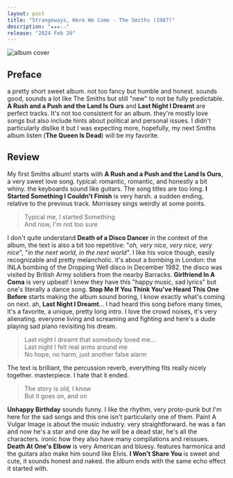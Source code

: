 ```yaml
---
layout: post
title: "Strangeways, Here We Come - The Smiths (1987)"
description: "★★★☆☆"
release: "2024 Feb 26"
---
```


<img id="cover" alt="album cover" src="https://upload.wikimedia.org/wikipedia/en/3/37/Smiths_-_Strangeways_here_we_come.jpg">

## Preface
a pretty short sweet album. not too fancy but humble and honest. sounds good, sounds a lot like The Smiths but still "new" to not be fully predictable. **A Rush and a Push and the Land Is Ours** and **Last Night I Dreamt** are perfect tracks.
It's not too consistent for an album. they're mostly love songs but also include hints about political and personal issues. I didn't particularly dislike it but I was expecting more, hopefully, my next Smiths album listen (**The Queen Is Dead**) will be my favorite.

## Review
My first Smiths album! starts with **A Rush and a Push and the Land Is Ours**, a very sweet love song. typical: romantic, romantic, and honestly a bit whiny. the keyboards sound like guitars. The song titles are too long. **I Started Something I Couldn't Finish** is very harsh. a sudden ending, relative to the previous track. Morrissey sings weirdly at some points.

> Typical me, I started Something  
> And now, I'm not too sure

I don't quite understand **Death of a Disco Dancer** in the context of the album, the text is also a bit too repetitive: "_oh, very nice, very nice, very nice_", "_in the next world, in the next world_". I like his voice though, easily recognizable and pretty melancholic. it's about a bombing in London: the INLA bombing of the Dropping Well disco in December 1982. the disco was visited by British Army soldiers from the nearby Barracks.
**Girlfriend In A Coma** is very upbeat! I knew they have this "happy music, sad lyrics" but one's literally a dance song. **Stop Me If You Think You've Heard This One Before** starts making the album sound boring, I know exactly what's coming on next. ah, **Last Night I Dreamt**... I had heard this song before many times, it's a favorite, a unique, pretty long intro. I love the crowd noises, it's very alienating. everyone living and screaming and fighting and here's a dude playing sad piano revisiting his dream.

> Last night I dreamt that somebody loved me...  
> Last night I felt real arms around me  
> No hope, no harm, just another false alarm

The text is brilliant, the percussion reverb, everything fits really nicely together. masterpiece. I hate that it ended.

> The story is old, I know  
> But it goes on, and on

**Unhappy Birthday** sounds funny. I like the rhythm, very proto-punk but I'm here for the sad songs and this one isn't particularly one of them. Paint A Vulgar Image is about the music industry. very straightforward. he was a fan and now he's a star and one day he will be a dead star, he's all the characters. ironic how they also have many compilations and reissues.
**Death At One's Elbow** is very American and bluesy. features harmonica and the guitars also make him sound like Elvis. **I Won't Share You** is sweet and cute, it sounds honest and naked. the album ends with the same echo effect it started with.
